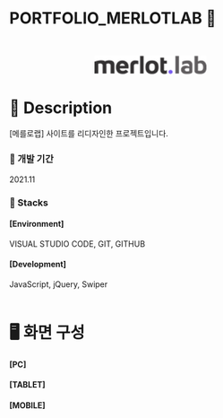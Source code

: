 # PORTFOLIO_MERLOTLAB 💫
<br>
<p align="center"><img src="./img/logo_black.png" width="200"></p>

# 📖 Description
[메를로랩] 사이트를  리디자인한 프로젝트입니다.
<br>

### 📌 개발 기간
2021.11

### 📌 Stacks
#### [Environment]
VISUAL STUDIO CODE, GIT, GITHUB

#### [Development]
JavaScript, jQuery, Swiper
<br>
<br>
# 🖥 화면 구성
#### [PC]

#### [TABLET]

#### [MOBILE]
